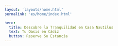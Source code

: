 ```yaml
---
layout: 'layouts/home.html'
permalink: 'es/home/index.html'

hero:
  title: Descubre la Tranquilidad en Casa Nautilus
  text: Tu Oasis en Cádiz
  button: Reserve Su Estancia
---
```

